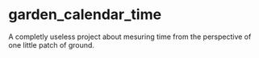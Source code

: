 # garden_calendar_time
A completly useless project about mesuring time from the perspective of one little patch of ground.
